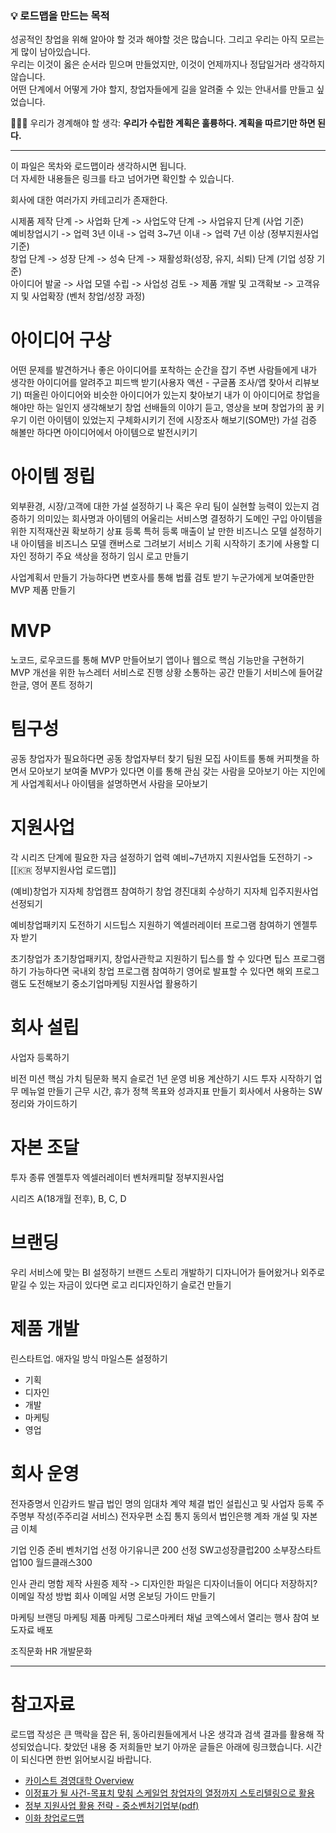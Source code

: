 ### 💡 로드맵을 만드는 목적
성공적인 창업을 위해 알아야 할 것과 해야할 것은 많습니다. 그리고 우리는 아직 모르는 게 많이 남아있습니다.\
우리는 이것이 옳은 순서라 믿으며 만들었지만, 이것이 언제까지나 정답일거라 생각하지 않습니다.\
어떤 단계에서 어떻게 가야 할지, 창업자들에게 길을 알려줄 수 있는 안내서를 만들고 싶었습니다.

🧘🏻‍♂️ 우리가 경계해야 할 생각: **우리가 수립한 계획은 훌륭하다. 계획을 따르기만 하면 된다.**

---

이 파일은 목차와 로드맵이라 생각하시면 됩니다.\
더 자세한 내용들은 링크를 타고 넘어가면 확인할 수 있습니다.

회사에 대한 여러가지 카테고리가 존재한다.

시제품 제작 단계 -> 사업화 단계 -> 사업도약 단계 -> 사업유지 단계 (사업 기준)\
예비창업시기 -> 업력 3년 이내 -> 업력 3~7년 이내 -> 업력 7년 이상 (정부지원사업 기준)\
창업 단계 -> 성장 단계 -> 성숙 단계 -> 재활성화(성장, 유지, 쇠퇴) 단계 (기업 성장 기준)\
아이디어 발굴 -> 사업 모델 수립 -> 사업성 검토 -> 제품 개발 및 고객확보 -> 고객유지 및 사업확장 (벤처 창업/성장 과정)

# 아이디어 구상
어떤 문제를 발견하거나 좋은 아이디어를 포착하는 순간을 잡기
주변 사람들에게 내가 생각한 아이디어를 알려주고 피드백 받기(사용자 액션 - 구글폼 조사/앱 찾아서 리뷰보기)
떠올린 아이디어와 비슷한 아이디어가 있는지 찾아보기
내가 이 아이디어로 창업을 해야만 하는 일인지 생각해보기
창업 선배들의 이야기 듣고, 영상을 보며 창업가의 꿈 키우기
이런 아이템이 있었는지 구체화시키기 전에 시장조사 해보기(SOM만) 가설 검증
해볼만 하다면 아이디어에서 아이템으로 발전시키기

# 아이템 정립
외부환경, 시장/고객에 대한 가설 설정하기
나 혹은 우리 팀이 실현할 능력이 있는지 검증하기
의미있는 회사명과 아이템의 어울리는 서비스명 결정하기
 도메인 구입
아이템을 위한 지적재산권 확보하기
 상표 등록
 특허 등록
매출이 날 만한 비즈니스 모델 설정하기
내 아이템을 비즈니스 모델 캔버스로 그려보기
서비스 기획 시작하기
초기에 사용할 디자인 정하기
주요 색상을 정하기
임시 로고 만들기

사업계획서 만들기
가능하다면 변호사를 통해 법률 검토 받기
누군가에게 보여줄만한 MVP 제품 만들기

# MVP
노코드, 로우코드를 통해 MVP 만들어보기
앱이나 웹으로 핵심 기능만을 구현하기
MVP 개선을 위한 뉴스레터 서비스로 진행 상황 소통하는 공간 만들기
서비스에 들어갈 한글, 영어 폰트 정하기

# 팀구성
공동 창업자가 필요하다면 공동 창업자부터 찾기
팀원 모집 사이트를 통해 커피챗을 하면서 모아보기
보여줄 MVP가 있다면 이를 통해 관심 갖는 사람을 모아보기
아는 지인에게 사업계획서나 아이템을 설명하면서 사람을 모아보기

# 지원사업
각 시리즈 단계에 필요한 자금 설정하기
업력 예비~7년까지 지원사업들 도전하기 -> [[🇰🇷 정부지원사업 로드맵]]

(예비)창업가
지자체 창업캠프 참여하기
창업 경진대회 수상하기
지자체 입주지원사업 선정되기

예비창업패키지 도전하기
시드팁스 지원하기
엑셀러레이터 프로그램 참여하기
엔젤투자 받기

초기창업가
초기창업패키지, 창업사관학교 지원하기
팁스를 할 수 있다면 팁스 프로그램하기
가능하다면 국내외 창업 프로그램 참여하기
영어로 발표할 수 있다면 해외 프로그램도 도전해보기
중소기업마케팅 지원사업 활용하기

# 회사 설립
사업자 등록하기

비전
미션
핵심 가치
팀문화
복지
슬로건
1년 운영 비용 계산하기
시드 투자 시작하기
업무 메뉴얼 만들기
 근무 시간, 휴가 정책
목표와 성과지표 만들기
회사에서 사용하는 SW 정리와 가이드하기

# 자본 조달
 투자 종류
 엔젤투자
 엑셀러레이터
 벤처캐피탈
 정부지원사업

시리즈 A(18개월 전후), B, C, D

# 브랜딩
우리 서비스에 맞는 BI 설정하기
브랜드 스토리 개발하기
디자니어가 들어왔거나 외주로 맡길 수 있는 자금이 있다면 로고 리디자인하기
슬로건 만들기

# 제품 개발
린스타트업. 애자일 방식
마일스톤 설정하기
- 기획
- 디자인
- 개발
- 마케팅
- 영업

# 회사 운영
 전자증명서
 인감카드 발급
 법인 명의 임대차 계약 체결
 법인 설립신고 및 사업자 등록
 주주명부 작성(주주리걸 서비스)
 전자우편 소집 통지 동의서
 법인은행 계좌 개설 및 자본금 이체

기업 인증 준비
벤처기업 선정
아기유니콘 200 선정
SW고성장클럽200
소부장스타트업100
월드클래스300

인사 관리
 명함 제작
 사원증 제작
 -> 디자인한 파일은 디자이너들이 어디다 저장하지?
 이메일 작성 방법
 회사 이메일 서명
온보딩 가이드 만들기

마케팅
 브랜딩 마케팅
 제품 마케팅
 그로스마케터
 채널
 코엑스에서 열리는 행사 참여
 보도자료 배포

조직문화
 HR
 개발문화

---
# 참고자료
로드맵 작성은 큰 맥락을 잡은 뒤, 동아리원들에게서 나온 생각과 검색 결과를 활용해 작성되었습니다.
찾았던 내용 중 저희들만 보기 아까운 글들은 아래에 링크했습니다. 시간이 되신다면 한번 읽어보시길 바랍니다.

- [카이스트 경영대학 Overview](https://kcbstartup.kaist.ac.kr/sub040101)
- [이정표가 될 사건-목표치 맞춰 스케일업 창업자의 열정까지 스토리텔링으로 활용](https://dbr.donga.com/article/view/1203/article_no/10567/ac/magazine)
- [정부 지원사업 활용 전략 - 중소벤처기업부(pdf)](https://www.mss.go.kr/common/board/Download.do?bcIdx=1023380&cbIdx=256&streFileNm=c84872a8-2bcf-48b9-a4c4-cc6534e9d860.pdf)
- [이화 창업로드맵](https://startup.ewha.ac.kr/startup_counsel/roadmap)

